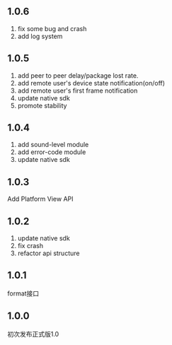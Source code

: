 
## 1.0.6
1. fix some bug and crash
2. add log system

## 1.0.5
1. add peer to peer delay/package lost rate.
2. add remote user's device state notification(on/off)
3. add remote user's first frame notification
4. update native sdk
5. promote stability

## 1.0.4

1. add sound-level module
2. add error-code module
3. update native sdk

## 1.0.3

Add Platform View API

## 1.0.2

1. update native sdk
2. fix crash
3. refactor api structure


## 1.0.1

format接口
 
## 1.0.0

初次发布正式版1.0


